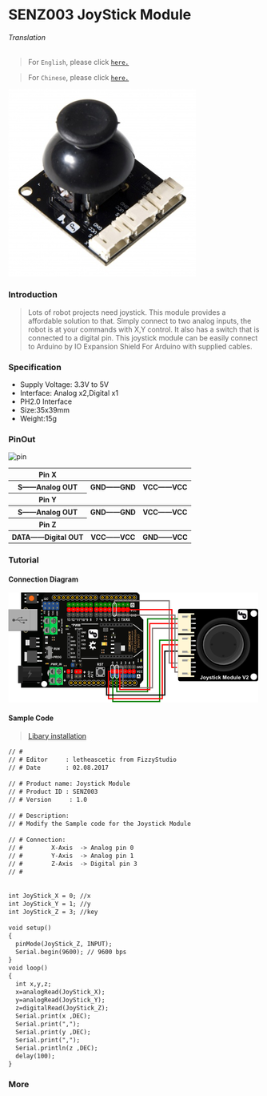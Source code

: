 # SENZ003 JoyStick Module

###### Translation

> For `English`, please click [`here.`](https://github.com/FizzyStudio/SENZ003-JoyStick/blob/master/README.md)

> For `Chinese`, please click [`here.`](https://github.com/FizzyStudio/SENZ003-JoyStick/blob/master/README_CN.md)

![](https://github.com/FizzyStudio/SENZ003-JoyStick/blob/master/pic/SENZ003.jpg "SENZ003") 

### Introduction

> Lots of robot projects need joystick. This module provides a affordable solution to that. 
Simply connect to two analog inputs, the robot is at your commands with X,Y control. 
It also has a switch that is connected to a digital pin. This joystick module can be easily connect to Arduino by IO Expansion Shield For Arduino with supplied cables.

### Specification

* Supply Voltage: 3.3V to 5V
* Interface: Analog x2,Digital x1
* PH2.0 Interface
* Size:35x39mm
* Weight:15g

### PinOut

![](https://github.com/FizzyStudio/SENZ003-JoyStick/blob/master/pic/SENZ003_2.JPG "pin")  

<table>
        <tr>
            <th>Pin X</th>
        </tr>
        <tr>
            <th>S——Analog OUT</th>
            <th>GND——GND</th>
            <th>VCC——VCC</th>
        </tr>
        <tr>
            <th>Pin Y</th>
        </tr>
        <tr>
            <th>S——Analog OUT</th>
            <th>GND——GND</th>
            <th>VCC——VCC</th>
        </tr>
        <tr>
            <th>Pin Z</th>
        </tr>
        <tr>
            <th>DATA——Digital OUT</th>
            <th>VCC——VCC</th>
            <th>GND——VCC</th>
        </tr>
    </table>

### Tutorial

#### Connection Diagram

![](https://github.com/FizzyStudio/SENZ003-JoyStick/blob/master/pic/SENZ003_3.png "Connection") 

#### Sample Code

> [Libary installation](https://www.arduino.cc/en/Guide/Libraries#.UxU8mdzF9H0)

    // # 
    // # Editor     : letheascetic from FizzyStudio
    // # Date       : 02.08.2017
     
    // # Product name: Joystick Module
    // # Product ID : SENZ003
    // # Version     : 1.0
     
    // # Description:
    // # Modify the Sample code for the Joystick Module 
     
    // # Connection:
    // #        X-Axis  -> Analog pin 0
    // #        Y-Axis  -> Analog pin 1
    // #        Z-Axis  -> Digital pin 3
    // # 
     
    
    int JoyStick_X = 0; //x
    int JoyStick_Y = 1; //y
    int JoyStick_Z = 3; //key
     
    void setup() 
    {
      pinMode(JoyStick_Z, INPUT); 
      Serial.begin(9600); // 9600 bps
    }
    void loop() 
    {
      int x,y,z;
      x=analogRead(JoyStick_X);
      y=analogRead(JoyStick_Y);
      z=digitalRead(JoyStick_Z);
      Serial.print(x ,DEC);
      Serial.print(",");
      Serial.print(y ,DEC);
      Serial.print(",");
      Serial.println(z ,DEC);
      delay(100);
    }

### More

